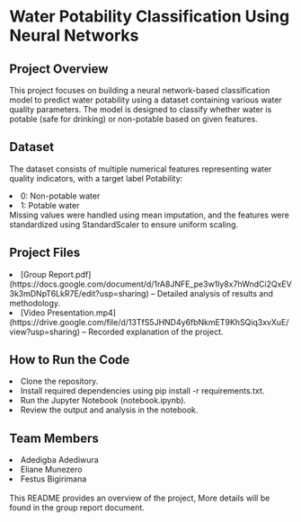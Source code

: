 # Water Potability Classification Using Neural Networks

## Project Overview
This project focuses on building a neural network-based classification model to predict water potability using a dataset containing various water quality parameters. The model is designed to classify whether water is potable (safe for drinking) or non-potable based on given features.

## Dataset
The dataset consists of multiple numerical features representing water quality indicators, with a target label Potability:
<li>0: Non-potable water</li>
<li>1: Potable water</li>
Missing values were handled using mean imputation, and the features were standardized using StandardScaler to ensure uniform scaling.

## Project Files
<li>[Group Report.pdf](https://docs.google.com/document/d/1rA8JNFE_pe3w1ly8x7hWndCi2QxEV3k3mDNpT6LkR7E/edit?usp=sharing) – Detailed analysis of results and methodology.
<li>[Video Presentation.mp4](https://drive.google.com/file/d/13TfS5JHND4y6fbNkmET9KhSQiq3xvXuE/view?usp=sharing) – Recorded explanation of the project.

## How to Run the Code
<li>Clone the repository.
<li>Install required dependencies using pip install -r requirements.txt.
<li>Run the Jupyter Notebook (notebook.ipynb).
<li>Review the output and analysis in the notebook.

## Team Members
<li>Adedigba Adediwura
<li>Eliane Munezero
<li>Festus Bigirimana</li>

<br>
This README provides an overview of the project, More details will be found in the group report document.



